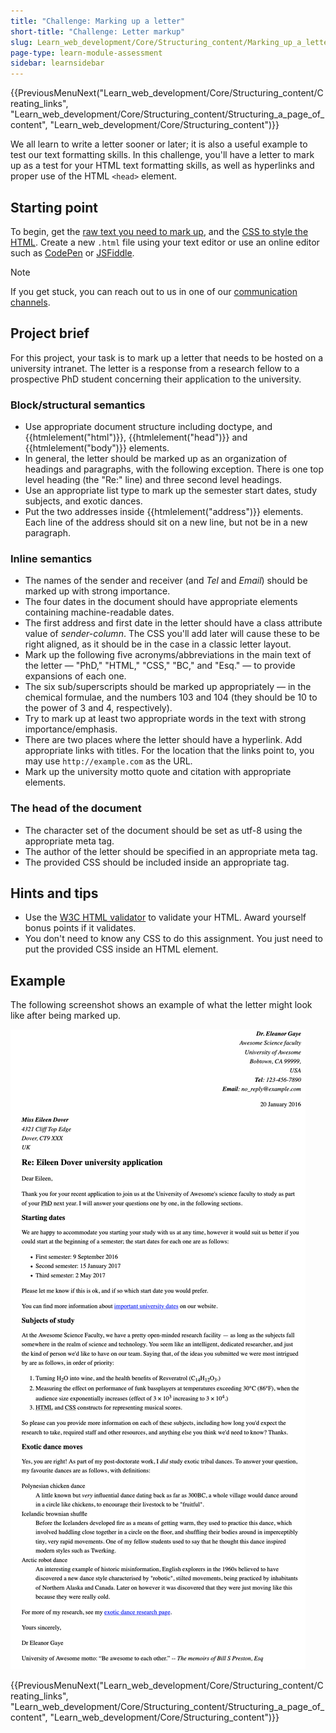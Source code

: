 ```yaml
---
title: "Challenge: Marking up a letter"
short-title: "Challenge: Letter markup"
slug: Learn_web_development/Core/Structuring_content/Marking_up_a_letter
page-type: learn-module-assessment
sidebar: learnsidebar
---
```


{{PreviousMenuNext("Learn_web_development/Core/Structuring_content/Creating_links", "Learn_web_development/Core/Structuring_content/Structuring_a_page_of_content", "Learn_web_development/Core/Structuring_content")}}

We all learn to write a letter sooner or later; it is also a useful example to test our text formatting skills. In this challenge, you'll have a letter to mark up as a test for your HTML text formatting skills, as well as hyperlinks and proper use of the HTML `<head>` element.

## Starting point

To begin, get the [raw text you need to mark up](https://github.com/mdn/learning-area/blob/main/html/introduction-to-html/marking-up-a-letter-start/letter-text.txt), and the [CSS to style the HTML](https://github.com/mdn/learning-area/blob/main/html/introduction-to-html/marking-up-a-letter-start/css.txt).
Create a new `.html` file using your text editor or use an online editor such as [CodePen](https://codepen.io/) or [JSFiddle](https://jsfiddle.net/).

> [!NOTE]
> If you get stuck, you can reach out to us in one of our [communication channels](/en-US/docs/MDN/Community/Communication_channels).

## Project brief

For this project, your task is to mark up a letter that needs to be hosted on a university intranet. The letter is a response from a research fellow to a prospective PhD student concerning their application to the university.

### Block/structural semantics

- Use appropriate document structure including doctype, and {{htmlelement("html")}}, {{htmlelement("head")}} and {{htmlelement("body")}} elements.
- In general, the letter should be marked up as an organization of headings and paragraphs, with the following exception. There is one top level heading (the "Re:" line) and three second level headings.
- Use an appropriate list type to mark up the semester start dates, study subjects, and exotic dances.
- Put the two addresses inside {{htmlelement("address")}} elements. Each line of the address should sit on a new line, but not be in a new paragraph.

### Inline semantics

- The names of the sender and receiver (and _Tel_ and _Email_) should be marked up with strong importance.
- The four dates in the document should have appropriate elements containing machine-readable dates.
- The first address and first date in the letter should have a class attribute value of _sender-column_. The CSS you'll add later will cause these to be right aligned, as it should be in the case in a classic letter layout.
- Mark up the following five acronyms/abbreviations in the main text of the letter — "PhD," "HTML," "CSS," "BC," and "Esq." — to provide expansions of each one.
- The six sub/superscripts should be marked up appropriately — in the chemical formulae, and the numbers 103 and 104 (they should be 10 to the power of 3 and 4, respectively).
- Try to mark up at least two appropriate words in the text with strong importance/emphasis.
- There are two places where the letter should have a hyperlink. Add appropriate links with titles. For the location that the links point to, you may use `http://example.com` as the URL.
- Mark up the university motto quote and citation with appropriate elements.

### The head of the document

- The character set of the document should be set as utf-8 using the appropriate meta tag.
- The author of the letter should be specified in an appropriate meta tag.
- The provided CSS should be included inside an appropriate tag.

## Hints and tips

- Use the [W3C HTML validator](https://validator.w3.org/) to validate your HTML. Award yourself bonus points if it validates.
- You don't need to know any CSS to do this assignment. You just need to put the provided CSS inside an HTML element.

## Example

The following screenshot shows an example of what the letter might look like after being marked up.

![Example](letter-update.png)

{{PreviousMenuNext("Learn_web_development/Core/Structuring_content/Creating_links", "Learn_web_development/Core/Structuring_content/Structuring_a_page_of_content", "Learn_web_development/Core/Structuring_content")}}
